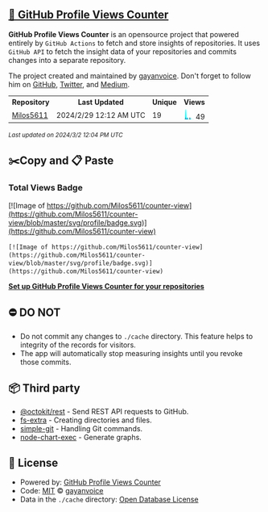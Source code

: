 ## [🚀 GitHub Profile Views Counter](https://github.com/gayanvoice/github-profile-views-counter)
**GitHub Profile Views Counter** is an opensource project that powered entirely by  `GitHub Actions` to fetch and store insights of repositories.
It uses `GitHub API` to fetch the insight data of your repositories and commits changes into a separate repository.

The project created and maintained by [gayanvoice](https://github.com/gayanvoice). Don't forget to follow him on [GitHub](https://github.com/gayanvoice), [Twitter](https://twitter.com/gayanvoice), and [Medium](https://gayanvoice.medium.com/).

<table>
	<tr>
		<th>
			Repository
		</th>
		<th>
			Last Updated
		</th>
		<th>
			Unique
		</th>
		<th>
			Views
		</th>
	</tr>
	<tr>
		<td>
			<a href="https://github.com/Milos5611/counter-view/tree/master/readme/278571140/year.md">
				Milos5611
			</a>
		</td>
		<td>
			2024/2/29 12:12 AM UTC
		</td>
		<td>
			19
		</td>
		<td>
			<img alt="Response time graph" src="https://github.com/Milos5611/counter-view/raw/master/graph/278571140/small/year.png" height="20"> 49
		</td>
	</tr>
</table>

<small><i>Last updated on 2024/3/2 12:04 PM UTC</i></small>

## ✂️Copy and 📋 Paste
### Total Views Badge
[![Image of https://github.com/Milos5611/counter-view](https://github.com/Milos5611/counter-view/blob/master/svg/profile/badge.svg)](https://github.com/Milos5611/counter-view)

```readme
[![Image of https://github.com/Milos5611/counter-view](https://github.com/Milos5611/counter-view/blob/master/svg/profile/badge.svg)](https://github.com/Milos5611/counter-view)
```
[**Set up GitHub Profile Views Counter for your repositories**](https://github.com/gayanvoice/github-profile-views-counter)
## ⛔ DO NOT
- Do not commit any changes to `./cache` directory. This feature helps to integrity of the records for visitors.
- The app will automatically stop measuring insights until you revoke those commits.
## 📦 Third party

- [@octokit/rest](https://www.npmjs.com/package/@octokit/rest) - Send REST API requests to GitHub.
- [fs-extra](https://www.npmjs.com/package/fs-extra) - Creating directories and files.
- [simple-git](https://www.npmjs.com/package/simple-git) - Handling Git commands.
- [node-chart-exec](https://www.npmjs.com/package/node-chart-exec) - Generate graphs.
## 📄 License
- Powered by: [GitHub Profile Views Counter](https://github.com/gayanvoice/github-profile-views-counter)
- Code: [MIT](./LICENSE) © [gayanvoice](https://github.com/gayanvoice)
- Data in the `./cache` directory: [Open Database License](https://opendatacommons.org/licenses/odbl/1-0/)